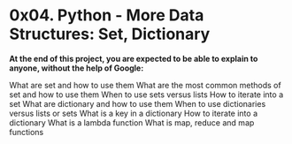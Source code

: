 # 0x04. Python - More Data Structures: Set, Dictionary

**At the end of this project, you are expected to be able to explain to anyone, without the help of Google:**

What are set and how to use them
What are the most common methods of set and how to use them
When to use sets versus lists
How to iterate into a set
What are dictionary and how to use them
When to use dictionaries versus lists or sets
What is a key in a dictionary
How to iterate into a dictionary
What is a lambda function
What is map, reduce and map functions
